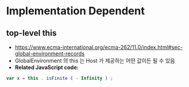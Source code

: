 # Implementation Dependent

## top-level this
- https://www.ecma-international.org/ecma-262/11.0/index.html#sec-global-environment-records
- GlobalEnvironment 의 this 는 Host 가 제공하는 어떤 값이든 될 수 있음
- __Related JavaScript code:__
```js
var x = this . isFinite ( - Infinity ) ;
```